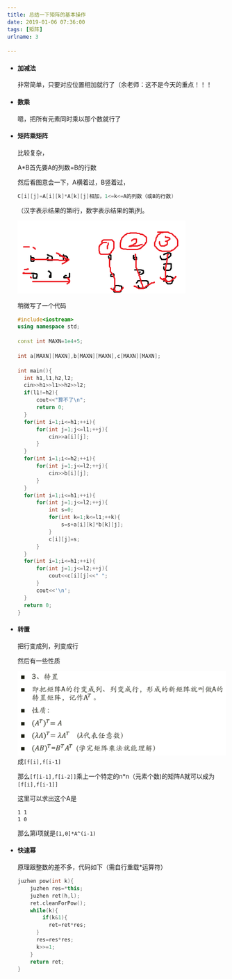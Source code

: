 ```yaml
---
title: 总结一下矩阵的基本操作
date: 2019-01-06 07:36:00
tags: [矩阵]
urlname: 3

---
```

<!--markdown-->
- #### 加减法

  非常简单，只要对应位置相加就行了（余老师：这不是今天的重点！！！

- #### 数乘

  嗯，把所有元素同时乘以那个数就行了

- #### 矩阵乘矩阵

  比较复杂，

  A*B首先要A的列数=B的行数

  然后看图意会一下，A横着过，B竖着过，

  ```cpp
  C[i][j]=A[i][k]*A[k][j]相加，1<=k<=A的列数（或B的行数)
  ```



  （汉字表示结果的第i行，数字表示结果的第j列。

  ![乘法图示](../images/总结一下矩阵的基本操作/5c31ab617f1e6.png)

  稍微写了一个代码

  ```cpp
  #include<iostream>
  using namespace std;
  
  const int MAXN=1e4+5;
  
  int a[MAXN][MAXN],b[MAXN][MAXN],c[MAXN][MAXN];
  
  int main(){
  	int h1,l1,h2,l2;
  	cin>>h1>>l1>>h2>>l2;
  	if(l1!=h2){
  		cout<<"算不了\n";
  		return 0;
  	}
  	for(int i=1;i<=h1;++i){
  		for(int j=1;j<=l1;++j){
  			cin>>a[i][j];
  		}
  	}
  	for(int i=1;i<=h2;++i){
  		for(int j=1;j<=l2;++j){
  			cin>>b[i][j];
  		}
  	}
  	for(int i=1;i<=h1;++i){
  		for(int j=1;j<=l2;++j){
  			int s=0;
  			for(int k=1;k<=l1;++k){
  				s=s+a[i][k]*b[k][j];
  			}
  			c[i][j]=s;
  		}
  	}
  	for(int i=1;i<=h1;++i){
  		for(int j=1;j<=l2;++j){
  			cout<<c[i][j]<<" ";
  		}
  		cout<<'\n';
  	}
  	return 0;
  }
  ```

- #### 转置

  把行变成列，列变成行

  然后有一些性质

  ![矩阵转置](../images/总结一下矩阵的基本操作/5c31ad0c0cf09.png)成```[f[i],f[i-1]```

  那么```[f[i-1],f[i-2]]```乘上一个特定的n*n（元素个数)的矩阵A就可以成为```[f[i],f[i-1]]```

  这里可以求出这个A是

  ```
  1 1
  1 0 
  ```

  那么第i项就是```[1,0]*A^(i-1)```

- #### 快速幂

  原理跟整数的差不多，代码如下（需自行重载*运算符）

  ```cpp
  juzhen pow(int k){
      juzhen res=*this;
      juzhen ret(h,l);
      ret.cleanForPow();
      while(k){
          if(k&1){
          	ret=ret*res;
      	}
      	res=res*res;
      	k>>=1;
      }
      return ret;
  }
  ```